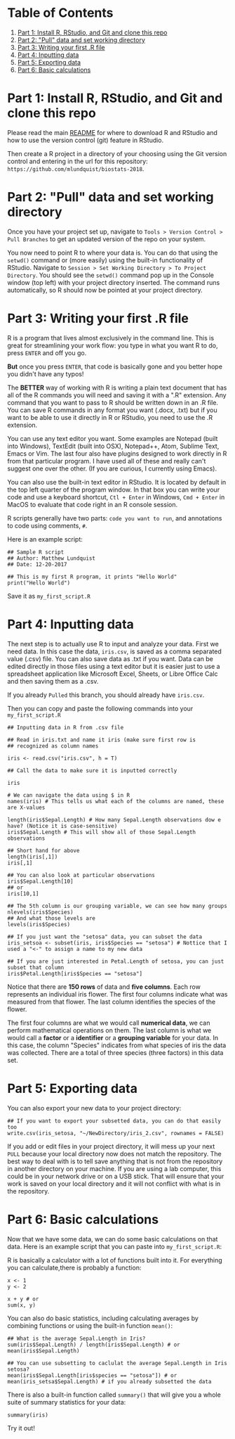 
# Table of Contents

1.  [Part 1: Install R, RStudio, and Git and clone this repo](#org53a491d)
2.  [Part 2: "Pull" data and set working directory](#org005ac77)
3.  [Part 3: Writing your first .R file](#orgaa41244)
4.  [Part 4: Inputting data](#org4e0ab25)
5.  [Part 5: Exporting data](#orgd986897)
6.  [Part 6: Basic calculations](#orgf8a6168)



<a id="org53a491d"></a>

# Part 1: Install R, RStudio, and Git and clone this repo

Please read the main
[README](https://github.com/mlundquist/biostats-2018) for where to
download R and RStudio and how to use the version control (git)
feature in RStudio.

Then create a R project in a directory of your choosing using the Git version control and 
entering in the url for this repository: `https://github.com/mlundquist/biostats-2018`.


<a id="org005ac77"></a>

# Part 2: "Pull" data and set working directory

Once you have your project set up, navigate to  `Tools > Version Control > Pull Branches` 
to get an updated version of the repo on your system.

You now need to point R to where your data is. You can do that using the `setwd()` command
or (more easily) using the built-in functionality of RStudio. Navigate to 
`Session > Set Working Directory > To Project Directory`. You should see the `setwd()` 
command pop up in the Console window (top left) with your project directory inserted. 
The command runs automatically, so R should now be pointed at your project directory. 


<a id="orgaa41244"></a>

# Part 3: Writing your first .R file

R is a program that lives almost exclusively in the command line. This
is great for streamlining your work flow: you type in what you want R
to do, press `ENTER` and off you go.

**But** once you press `ENTER`, that code is basically gone
and you better hope you didn't have any typos!

The **BETTER** way of working with R is writing a plain text document 
that has all of the R commands you will need and saving it with a ".R" 
extension. Any command that you want to pass to R should be written
down  in an .R file. You can save R commands in any format you want 
(.docx, .txt) but if you want to be able to use it directly in R or 
RStudio, you need to use the .R extension.

You can use any text editor you want. Some examples are Notepad 
(built into Windows), TextEdit (built into OSX), Notepad++, Atom,
Sublime Text, Emacs or Vim. The last four also have plugins designed 
to work directly in R from that particular program. I have used all 
of these and really can't suggest one over the other. (If you are
curious, I currently using Emacs).

You can also use the built-in text editor in RStudio. It is located by 
default in the top left quarter of the program window. In that box you 
can write your code and use a keyboard shortcut, `Ctl + Enter` in
Windows, `Cmd + Enter` in MacOS to evaluate that code right
in an R console session.

R scripts generally have two parts: `code you want to run`, 
and annotations to code using comments, `#`.

Here is an example script:

    
    ## Sample R script
    ## Author: Matthew Lundquist
    ## Date: 12-20-2017
    
    ## This is my first R program, it prints "Hello World"
    print("Hello World")

Save it as `my_first_script.R`


<a id="org4e0ab25"></a>

# Part 4: Inputting data

The next step is to actually use R to input and analyze your data. 
First we need data. In this case the data, `iris.csv`, is saved 
as a comma separated value (.csv) file. You can also save data as .txt
if you want. Data can be edited directly in those files using a text editor
but it is easier just to use a spreadsheet application like Microsoft 
Excel, Sheets, or Libre Office Calc and then saving them as a .csv.

If you already `Pulled` this branch, you should already have `iris.csv`.

Then you can copy and paste the following commands into your `my_first_script.R`

    
    ## Inputting data in R from .csv file
    
    ## Read in iris.txt and name it iris (make sure first row is
    ## recognized as column names
    
    iris <- read.csv("iris.csv", h = T)
    
    ## Call the data to make sure it is inputted correctly
    
    iris
    
    # We can navigate the data using $ in R
    names(iris) # This tells us what each of the columns are named, these are X-values
    
    length(iris$Sepal.Length) # How many Sepal.Length observations dow e have? (Notice it is case-sensitive)
    iris$Sepal.Length # This will show all of those Sepal.Length observations 
    
    ## Short hand for above
    length(iris[,1])
    iris[,1]
    
    ## You can also look at particular observations
    iris$Sepal.Length[10]
    ## or
    iris[10,1]
    
    ## The 5th column is our grouping variable, we can see how many groups
    nlevels(iris$Species)
    ## And what those levels are
    levels(iris$Species)
    
    ## If you just want the "setosa" data, you can subset the data
    iris_setsoa <- subset(iris, iris$Species == "setosa") # Nottice that I used a "<-" to assign a name to my new data
    
    ## If you are just interested in Petal.Length of setosa, you can just subset that column
    iris$Petal.Length[iris$Species == "setosa"]

Notice that there are **150 rows** of data and **five columns**. 
Each row represents an individual iris flower. The first four columns 
indicate what was measured from that flower. The last column
identifies the species of the flower. 

The first four columns are what we would call **numerical data**, 
we can perform mathematical operations on them. The last column is 
what we would call a **factor** or a **identifier** or a **grouping
variable** for your data. In this case, the column "Species" 
indicates from what species of iris the data was collected. 
There are a total of three species (three factors) in this data set.


<a id="orgd986897"></a>

# Part 5: Exporting data

You can also export your new data to your project directory:

    ## If you want to export your subsetted data, you can do that easily too
    write.csv(iris_setosa, "~/NewDirectory/iris_2.csv", rownames = FALSE)

If you add or edit files in your project directory, it 
 will mess up your next `PULL` because your 
local directory now does not match the repository. 
The best way to deal with is to 
tell save anything that is not from the repository in another directory
on your machine. If you are using a lab computer, this could be in your network drive
or on a USB stick. That will ensure that your work is saved on your 
local directory and it will not conflict with
what is in the repository. 


<a id="orgf8a6168"></a>

# Part 6: Basic calculations

Now that we have some data, we can do some basic calculations on that data. Here 
is an example script that you can paste into `my_first_script.R`:

R is basically a calculator with a lot of functions built into it. 
For everything you can calculate,there is probably a function:

    x <- 1
    y <- 2
    
    x + y # or
    sum(x, y)

You can also do basic statistics, including calculating averages by combining functions
or using the built-in function `mean()`:

    ## What is the average Sepal.Length in Iris?
    sum(iris$Sepal.Length) / length(iris$Sepal.Length) # or
    mean(iris$Sepal.Length) 
    
    ## You can use subsetting to caclulat the average Sepal.Length in Iris setosa?
    mean(iris$Sepal.Length[iris$species == "setosa"]) # or
    mean(iris_setsa$Sepal.Length) # if you already subsetted the data

There is also a built-in function called `summary()` that will give you a whole suite of
summary statistics for your data:

    summary(iris)

Try it out!

